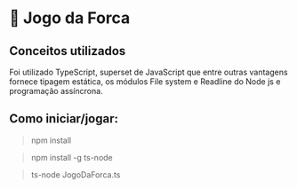 # 🧩 Jogo da Forca

## Conceitos utilizados

Foi utilizado TypeScript, superset de JavaScript que entre outras vantagens fornece tipagem estática, os módulos File system e Readline do Node js e programação assíncrona.

## Como iniciar/jogar:

> npm install

> npm install -g ts-node

> ts-node JogoDaForca.ts
